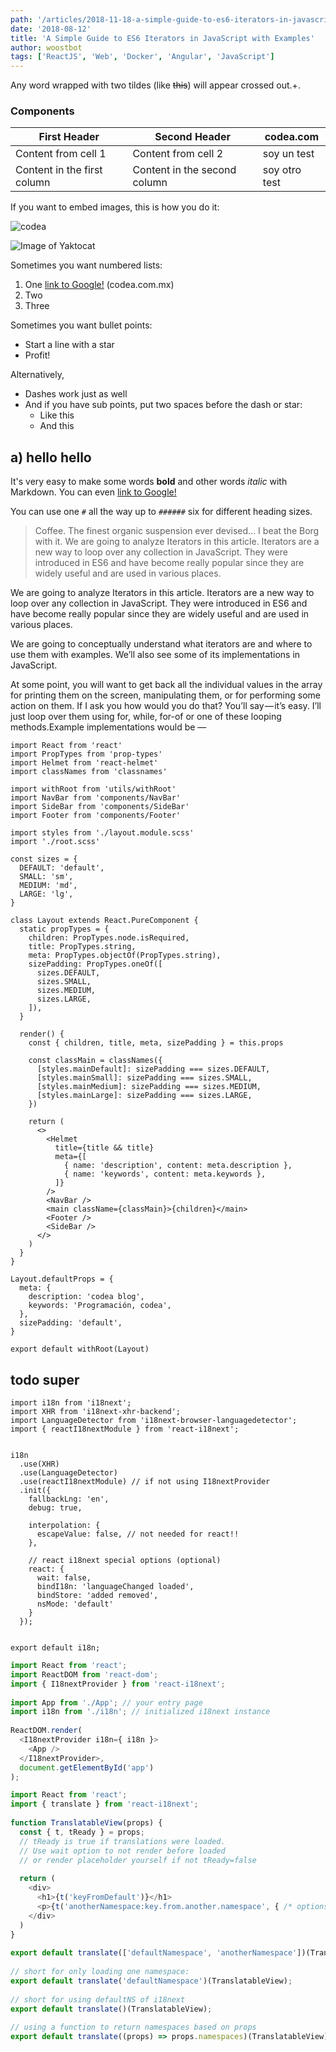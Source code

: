 ```yaml
---
path: '/articles/2018-11-18-a-simple-guide-to-es6-iterators-in-javascript-with-examples'
date: '2018-08-12'
title: 'A Simple Guide to ES6 Iterators in JavaScript with Examples'
author: woostbot
tags: ['ReactJS', 'Web', 'Docker', 'Angular', 'JavaScript']
---
```


Any word wrapped with two tildes (like ~~this~~) will appear crossed out.+.

### Components

| First Header                | Second Header                | codea.com     |
| --------------------------- | ---------------------------- | ------------- |
| Content from cell 1         | Content from cell 2          | soy un test   |
| Content in the first column | Content in the second column | soy otro test |

If you want to embed images, this is how you do it:

![codea](codea.png)

![Image of Yaktocat](https://cdn-images-1.medium.com/max/1380/1*hrrakxVFbJDP0jKrC5D_VA.png)

Sometimes you want numbered lists:

1. One [link to Google!](http://google.com) (codea.com.mx)
2. Two
3. Three

Sometimes you want bullet points:

- Start a line with a star
- Profit!

Alternatively,

- Dashes work just as well
- And if you have sub points, put two spaces before the dash or star:
  - Like this
  - And this

## a) hello hello

It's very easy to make some words **bold** and other words _italic_ with Markdown. You can even [link to Google!](http://google.com)

You can use one `#` all the way up to `######` six for different heading sizes.

> Coffee. The finest organic suspension ever devised... I beat the Borg with it.
> We are going to analyze Iterators in this article. Iterators are a new way to loop over any collection in JavaScript. They were introduced in ES6 and have become really popular since they are widely useful and are used in various places.

We are going to analyze Iterators in this article. Iterators are a new way to loop over any collection in JavaScript. They were introduced in ES6 and have become really popular since they are widely useful and are used in various places.

We are going to conceptually understand what iterators are and where to use them with examples. We’ll also see some of its implementations in JavaScript.

At some point, you will want to get back all the individual values in the array for printing them on the screen, manipulating them, or for performing some action on them. If I ask you how would you do that? You’ll say — it’s easy. I’ll just loop over them using for, while, for-of or one of these looping methods.Example implementations would be —

```js{numberLines: true}
import React from 'react'
import PropTypes from 'prop-types'
import Helmet from 'react-helmet'
import classNames from 'classnames'

import withRoot from 'utils/withRoot'
import NavBar from 'components/NavBar'
import SideBar from 'components/SideBar'
import Footer from 'components/Footer'

import styles from './layout.module.scss'
import './root.scss'

const sizes = {
  DEFAULT: 'default',
  SMALL: 'sm',
  MEDIUM: 'md',
  LARGE: 'lg',
}

class Layout extends React.PureComponent {
  static propTypes = {
    children: PropTypes.node.isRequired,
    title: PropTypes.string,
    meta: PropTypes.objectOf(PropTypes.string),
    sizePadding: PropTypes.oneOf([
      sizes.DEFAULT,
      sizes.SMALL,
      sizes.MEDIUM,
      sizes.LARGE,
    ]),
  }

  render() {
    const { children, title, meta, sizePadding } = this.props

    const classMain = classNames({
      [styles.mainDefault]: sizePadding === sizes.DEFAULT,
      [styles.mainSmall]: sizePadding === sizes.SMALL,
      [styles.mainMedium]: sizePadding === sizes.MEDIUM,
      [styles.mainLarge]: sizePadding === sizes.LARGE,
    })

    return (
      <>
        <Helmet
          title={title && title}
          meta={[
            { name: 'description', content: meta.description },
            { name: 'keywords', content: meta.keywords },
          ]}
        />
        <NavBar />
        <main className={classMain}>{children}</main>
        <Footer />
        <SideBar />
      </>
    )
  }
}

Layout.defaultProps = {
  meta: {
    description: 'codea blog',
    keywords: 'Programación, codea',
  },
  sizePadding: 'default',
}

export default withRoot(Layout)
```

## todo super

```js{1-3,12}{numberLines: true}
import i18n from 'i18next';
import XHR from 'i18next-xhr-backend';
import LanguageDetector from 'i18next-browser-languagedetector';
import { reactI18nextModule } from 'react-i18next';
​
​
i18n
  .use(XHR)
  .use(LanguageDetector)
  .use(reactI18nextModule) // if not using I18nextProvider
  .init({
    fallbackLng: 'en',
    debug: true,
​
    interpolation: {
      escapeValue: false, // not needed for react!!
    },
​
    // react i18next special options (optional)
    react: {
      wait: false,
      bindI18n: 'languageChanged loaded',
      bindStore: 'added removed',
      nsMode: 'default'
    }
  });
​
​
export default i18n;
```

```js
import React from 'react';
import ReactDOM from 'react-dom';
import { I18nextProvider } from 'react-i18next';
​
import App from './App'; // your entry page
import i18n from './i18n'; // initialized i18next instance
​
ReactDOM.render(
  <I18nextProvider i18n={ i18n }>
    <App />
  </I18nextProvider>,
  document.getElementById('app')
);
```

```js
import React from 'react';
import { translate } from 'react-i18next';
​
function TranslatableView(props) {
  const { t, tReady } = props;
  // tReady is true if translations were loaded.
  // Use wait option to not render before loaded
  // or render placeholder yourself if not tReady=false
​
  return (
    <div>
      <h1>{t('keyFromDefault')}</h1>
      <p>{t('anotherNamespace:key.from.another.namespace', { /* options t options */ })}</p>
    </div>
  )
}
​
export default translate(['defaultNamespace', 'anotherNamespace'])(TranslatableView);
​
// short for only loading one namespace:
export default translate('defaultNamespace')(TranslatableView);
​
// short for using defaultNS of i18next
export default translate()(TranslatableView);
​
// using a function to return namespaces based on props
export default translate((props) => props.namespaces)(TranslatableView);
```
